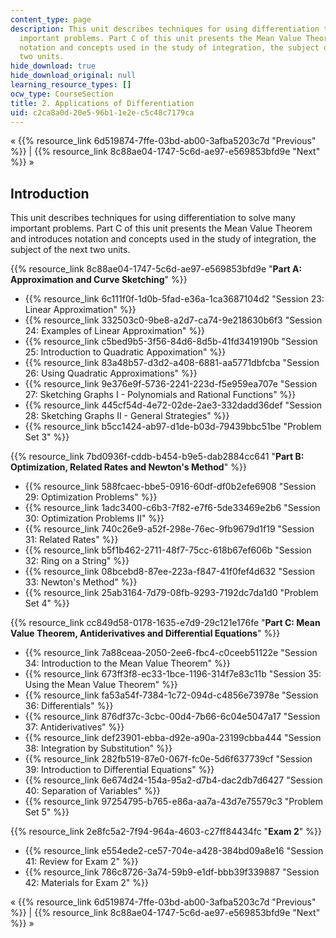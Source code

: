 ```yaml
---
content_type: page
description: This unit describes techniques for using differentiation to solve many
  important problems. Part C of this unit presents the Mean Value Theorem and introduces
  notation and concepts used in the study of integration, the subject of the next
  two units.
hide_download: true
hide_download_original: null
learning_resource_types: []
ocw_type: CourseSection
title: 2. Applications of Differentiation
uid: c2ca8a0d-20e5-96b1-1e2e-c5c48c7179ca
---
```


« {{% resource_link 6d519874-7ffe-03bd-ab00-3afba5203c7d "Previous" %}} | {{% resource_link 8c88ae04-1747-5c6d-ae97-e569853bfd9e "Next" %}} »

Introduction
------------

This unit describes techniques for using differentiation to solve many important problems. Part C of this unit presents the Mean Value Theorem and introduces notation and concepts used in the study of integration, the subject of the next two units.

{{% resource_link 8c88ae04-1747-5c6d-ae97-e569853bfd9e "**Part A: Approximation and Curve Sketching**" %}}

*   {{% resource_link 6c111f0f-1d0b-5fad-e36a-1ca3687104d2 "Session 23: Linear Approximation" %}}
*   {{% resource_link 332503c0-9be8-a2d7-ca74-9e218630b6f3 "Session 24: Examples of Linear Approximation" %}}
*   {{% resource_link c5bed9b5-3f56-84d6-8d5b-41fd3419190b "Session 25: Introduction to Quadratic Appoximation" %}}
*   {{% resource_link 83a48b57-d3d2-a408-6881-aa5771dbfcba "Session 26: Using Quadratic Approximations" %}}
*   {{% resource_link 9e376e9f-5736-2241-223d-f5e959ea707e "Session 27: Sketching Graphs I - Polynomials and Rational Functions" %}}
*   {{% resource_link 445cf54d-4e72-02de-2ae3-332dadd36def "Session 28: Sketching Graphs II - General Strategies" %}}
*   {{% resource_link b5cc1424-ab97-d1de-b03d-79439bbc51be "Problem Set 3" %}}

{{% resource_link 7bd0936f-cddb-b454-b9e5-dab2884cc641 "**Part B: Optimization, Related Rates and Newton's Method**" %}}

*   {{% resource_link 588fcaec-bbe5-0916-60df-df0b2efe6908 "Session 29: Optimization Problems" %}}
*   {{% resource_link 1adc3400-c6b3-7f82-e7f6-5de33469e2b6 "Session 30: Optimization Problems II" %}}
*   {{% resource_link 740c26e9-a52f-298e-76ec-9fb9679d1f19 "Session 31: Related Rates" %}}
*   {{% resource_link b5f1b462-2711-48f7-75cc-618b67ef606b "Session 32: Ring on a String" %}}
*   {{% resource_link 08bcebd8-87ee-223a-f847-41f0fef4d632 "Session 33: Newton's Method" %}}
*   {{% resource_link 25ab3164-7d79-08fb-9293-7192dc7da1d0 "Problem Set 4" %}}

{{% resource_link cc849d58-0178-1635-e7d9-29c121e176fe "**Part C: Mean Value Theorem, Antiderivatives and Differential Equations**" %}}

*   {{% resource_link 7a88ceaa-2050-2ee6-fbc4-c0ceeb51122e "Session 34: Introduction to the Mean Value Theorem" %}}
*   {{% resource_link 673ff3f8-ec33-1bce-1196-314f7e83c11b "Session 35: Using the Mean Value Theorem" %}}
*   {{% resource_link fa53a54f-7384-1c72-094d-c4856e73978e "Session 36: Differentials" %}}
*   {{% resource_link 876df37c-3cbc-00d4-7b66-6c04e5047a17 "Session 37: Antiderivatives" %}}
*   {{% resource_link def23901-ebba-d92e-a90a-23199cbba444 "Session 38: Integration by Substitution" %}}
*   {{% resource_link 282fb519-87e0-067f-fc0e-5d6f637739cf "Session 39: Introduction to Differential Equations" %}}
*   {{% resource_link 6e674d24-154a-95a2-d7b4-dac2db7d6427 "Session 40: Separation of Variables" %}}
*   {{% resource_link 97254795-b765-e86a-aa7a-43d7e75579c3 "Problem Set 5" %}}

{{% resource_link 2e8fc5a2-7f94-964a-4603-c27ff84434fc "**Exam 2**" %}}

*   {{% resource_link e554ede2-ce57-704e-a428-384bd09a8e16 "Session 41: Review for Exam 2" %}}
*   {{% resource_link 786c8726-3a74-59b9-e1df-bbb39f339887 "Session 42: Materials for Exam 2" %}}

« {{% resource_link 6d519874-7ffe-03bd-ab00-3afba5203c7d "Previous" %}} | {{% resource_link 8c88ae04-1747-5c6d-ae97-e569853bfd9e "Next" %}} »